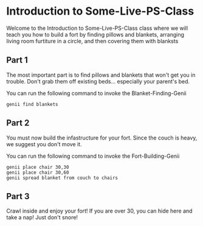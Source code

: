 # Introduction to Some-Live-PS-Class

Welcome to the Introduction to Some-Live-PS-Class class where we will teach you how to build a fort
by finding pillows and blankets, arranging living room furtiture in a circle, and then covering them with blanksts 

## Part 1
The most important part is to find pillows and blankets that won't get you in trouble.
Don't grab them off existing beds... especially your parent's bed.

You can run the following command to invoke the Blanket-Finding-Genii
```
genii find blankets
```

## Part 2
You must now build the infastructure for your fort.  Since the couch is heavy, we suggest you don't move it.

You can run the following command to invoke the Fort-Building-Genii
```
genii place chair 30,30
genii place chair 30,60
genii spread blanket from couch to chairs
```

## Part 3
Crawl inside and enjoy your fort!  If you are over 30, you can hide here and take a nap!  Just don't snore!
